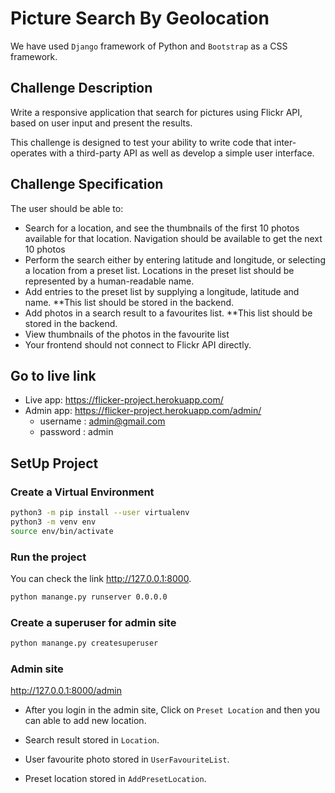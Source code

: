 # Picture Search By Geolocation

We have used `Django` framework of Python and `Bootstrap` as a CSS framework.

## Challenge Description 
Write a responsive application that search for pictures using Flickr API, based on user input and present the results.

This challenge is designed to test your ability to write code that inter-operates with a third-party API as well as develop a simple user interface.

## Challenge Specification
The user should be able to:
- Search for a location, and see the thumbnails of the first 10 photos available for that location. Navigation should be available to get the next 10 photos
- Perform the search either by entering latitude and longitude, or selecting a location from a preset list. Locations in the preset list should be represented by a human-readable name.
- Add entries to the preset list by supplying a longitude, latitude and name. **This list should be stored in the backend.
- Add photos in a search result to a favourites list. **This list should be stored in the backend.
- View thumbnails of the photos in the favourite list
- Your frontend should not connect to Flickr API directly.

## Go to live link

- Live app: https://flicker-project.herokuapp.com/
- Admin app: https://flicker-project.herokuapp.com/admin/
    - username : admin@gmail.com
    - password : admin

## SetUp Project


### Create a Virtual Environment

```sh 
python3 -m pip install --user virtualenv
python3 -m venv env
source env/bin/activate
```

### Run the project

You can check the link http://127.0.0.1:8000.

```sh 
python manange.py runserver 0.0.0.0
```

### Create a superuser for admin site

```sh 
python manange.py createsuperuser
```

### Admin site

http://127.0.0.1:8000/admin

- After you login in the admin site, Click on `Preset Location` and then you can able to add new location. 

- Search result stored in `Location`.

- User favourite photo stored in `UserFavouriteList`.

- Preset location stored in `AddPresetLocation`.
